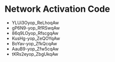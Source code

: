 # Network Activation Code
* YLUi3Oyop_ReLhoqAw
* gP6N9-yop_RfRSwqAw
* 86q9LOyop_RfscgqAw
* KusHg-yop_ZeQOYqAw
* BoYav-yop_ZfkQcqAw
* AauB9-yop_Zfw5cqAw
* tKRs2eyop_ZbgUkqAw